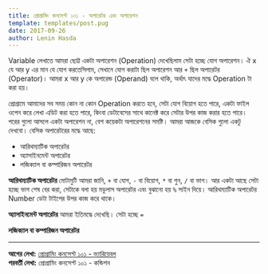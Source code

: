 ```yaml
---
title: প্রোগ্রামিং কনসেপ্ট ১০১ - অপারেটর এবং অপারেশন
template: templates/post.pug
date: 2017-09-26
author: Lenin Hasda
---
```


Variable লেখাতে আমরা ছোট্ট একটা অপারেশন (Operation) দেখেছিলাম সেটা হচ্ছে যোগ অপারেশন। ঐ x যে আর y এর মান যে যোগ করতেসিলাম, সেখানে যোগ করাটা ছিল অপারেশন আর `+` ছিল অপারেটর (Operator)। আমরা x আর y কে অপারেন্ড (Operand) বলে থাকি, অর্থাৎ যাদের মদ্ধে Operation টা করা হয়। 

প্রোগ্রামে আমাদের সব সময় কোন না কোন Operation করতে হবে, সেটা যোগ বিয়োগ হতে পারে, একটা ফাইল ওপেন করে লেখা এডিট করা হতে পারে, কিংবা ডেটাবেসের সাথে কানেক্ট করে সেটার উপর কাজ করার হতে পারে। পরের গুলো আসলে একটা অপারেশন না, বেশ কয়েকটা অপারেশনের সমষ্টি। আমরা আজকে বেসিক গুলো একটু দেখবো। বেসিক অপারেটরের মদ্ধে আছে:

- আরিথম্যাটিক অপারেটর 
- অ্যাসাইনমেন্ট অপারেটর 
- লজিক্যাল বা কম্পারিজন অপারেটর 

**আরিথম্যাটিক অপারেটর** মোটামুটি আমরা জানি, `+` বা যোগ, `-` বা বিয়োগ, `*` বা গুন, `/` বা ভাগ। আর একটা আছে সেটা হচ্ছে ভাগ শেষ বের করা, সেটাকে বলা হয় মডুলাস অপারেটর এবং বুঝানো হয় `%` সাইন দিয়ে। আরিথম্যাটিক অপারেটর Number ডেটা টাইপের উপর কাজ করে থাকে। 

**অ্যাসাইনমেন্ট অপারেটর** আমরা ইতিমদ্ধে দেখেছি। সেটা হচ্ছে `=` 

**লজিক্যাল বা কম্পারিজন অপারেটর** 


------

**আগের লেখা:** [প্রোগ্রামিং কনসেপ্ট ১০১ - ভ্যারিয়েবল](/post/programming-concepts-101-variable-bn)    
**পরবর্তী লেখা:** প্রোগ্রামিং কনসেপ্ট ১০১ - কন্ডিশন

